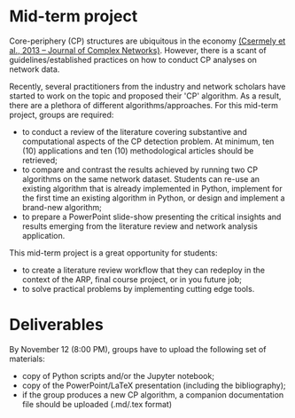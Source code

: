 # Mid-term project

Core-periphery (CP) structures are ubiquitous in the economy [(Csermely
 et al., 2013 – Journal of Complex Networks)](https://academic.oup.com/comnet/article-abstract/1/2/93/2392115). However,
there is a scant of guidelines/established practices on how to conduct CP
 analyses on network data.

 Recently, several practitioners from the industry and network scholars have
  started to work on the topic and proposed their 'CP' algorithm. As a
   result, there are a plethora of different algorithms/approaches. For
 this mid-term project, groups are required:

+ to conduct a review of the literature covering substantive and
 computational aspects of the CP detection problem. At minimum, ten (10)
  applications and ten (10) methodological articles should be retrieved;
+ to compare and contrast the results achieved by running two CP
 algorithms on the same network dataset. Students can re-use an existing
  algorithm that is already implemented in Python, implement for the first
   time an existing algorithm in Python, or design and implement a brand-new
    algorithm;
+ to prepare a PowerPoint slide-show presenting the critical insights and
 results emerging from the literature review and network analysis application.

 This mid-term project is a great opportunity for students:

 + to create a literature review workflow that they can redeploy in the
  context of the ARP, final course project, or in you future job;
 + to solve practical problems by implementing cutting edge tools.


# Deliverables

By November 12 (8:00 PM), groups have to upload the following set of
 materials:

+ copy of Python scripts and/or the Jupyter notebook;
+ copy of the PowerPoint/LaTeX presentation (including the bibliography);
+ if the group produces a new CP algorithm, a companion documentation file
 should be uploaded (.md/.tex format)

